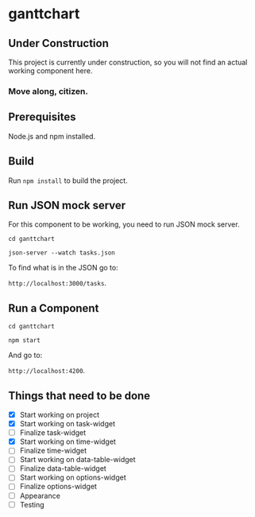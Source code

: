 # ganttchart

## Under Construction

This project is currently under construction, so you will not find an actual working component here.

### Move along, citizen.

## Prerequisites

Node.js and npm installed.

## Build

Run `npm install` to build the project.

## Run JSON mock server

For this component to be working, you need to run JSON mock server.

`cd ganttchart`

`json-server --watch tasks.json`

To find what is in the JSON go to: 

`http://localhost:3000/tasks`.

## Run a Component

`cd ganttchart`

`npm start`

And go to: 

`http://localhost:4200`.

## Things that need to be done

- [x] Start working on project
- [x] Start working on task-widget
- [ ] Finalize task-widget
- [x] Start working on time-widget
- [ ] Finalize time-widget
- [ ] Start working on data-table-widget
- [ ] Finalize data-table-widget
- [ ] Start working on options-widget
- [ ] Finalize options-widget
- [ ] Appearance
- [ ] Testing
